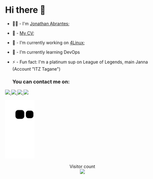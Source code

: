 # Hi there 👋

- 👩‍💻 -  I'm [Jonathan Abrantes](https://www.linkedin.com/in/iamabrantes/);
- 📄 -  [My CV](https://iamabrantes.github.io/resume);
- 🔭 -  I’m currently working on [4Linux](https://4linux.com.br/);
- 🌱 -  I’m currently learning DevOps
- ⚡  -  Fun fact: I'm a platinum sup on League of Legends, main Janna (Account "ITZ Tagane")
  
  ### You can contact me on: 
 
<div> 
  
  <a href="https://discord.gg/drZA72VW" target="_blank">
    <img src="https://img.shields.io/badge/Discord-7289DA?style=for-the-badge&logo=discord&logoColor=white" target="_blank">
  </a>
  
  <a href="mailto:jonathan.abrantesc@gmail.com">
    <img src="https://img.shields.io/badge/-Gmail-%23333?style=for-the-badge&logo=gmail&logoColor=white" target="_blank">
  </a>
  
  <a href="https://www.linkedin.com/in/jonathan-abrantes-07614a48/" target="_blank">
    <img src="https://img.shields.io/badge/-LinkedIn-%230077B5?style=for-the-badge&logo=linkedin&logoColor=white" target="_blank">
  </a> 
  
   <a href="https://wa.me/5561983611616" target="_blank">
   <img src="https://img.shields.io/badge/WhatsApp-25D366?style=for-the-badge&logo=whatsapp&logoColor=white" target="_blank">
  </a> 
 
  ![Snake animation](https://github.com/paulopelaez/paulopelaez/blob/output/github-grid-snake.svg)
  
  <p align="center"> 
  Visitor count<br>
  <img src="https://profile-counter.glitch.me/jonathanabrantes/count.svg" />
  
</p>
  
  </div>
